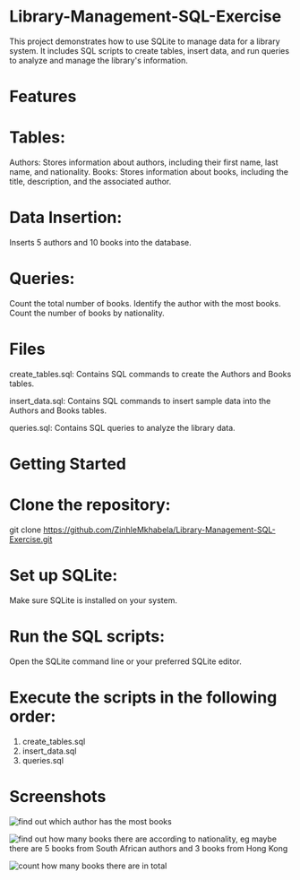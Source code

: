 # Library-Management-SQL-Exercise
 This project demonstrates how to use SQLite to manage data for a library system. It includes SQL scripts to create tables, insert data, and run queries to analyze and manage the library's information.


# Features

# Tables:
Authors: Stores information about authors, including their first name, last name, and nationality.
Books: Stores information about books, including the title, description, and the associated author.

# Data Insertion:
Inserts 5 authors and 10 books into the database.

# Queries:
Count the total number of books.
Identify the author with the most books.
Count the number of books by nationality.

# Files
create_tables.sql: Contains SQL commands to create the Authors and Books tables. 

insert_data.sql: Contains SQL commands to insert sample data into the Authors and Books tables.

queries.sql: Contains SQL queries to analyze the library data.


# Getting Started
# Clone the repository:
git clone https://github.com/ZinhleMkhabela/Library-Management-SQL-Exercise.git


# Set up SQLite:
Make sure SQLite is installed on your system.

# Run the SQL scripts:
Open the SQLite command line or your preferred SQLite editor.

# Execute the scripts in the following order:
1. create_tables.sql
2. insert_data.sql
3. queries.sql



# Screenshots

![find out which author has the most books  ](https://github.com/user-attachments/assets/07f3f87c-395c-4579-89e6-86e09445174c)




![find out how many books there are according to nationality, eg maybe there are 5 books from South African authors and 3 books from Hong Kong  ](https://github.com/user-attachments/assets/ab8ababd-55d6-4515-bff8-0c50728e3015)




![count how many books there are in total  ](https://github.com/user-attachments/assets/6e6cbd74-05e3-4cd0-aee3-dd9d84740055)

